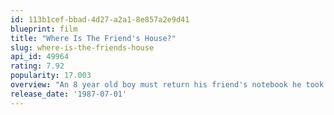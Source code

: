 ```yaml
---
id: 113b1cef-bbad-4d27-a2a1-8e857a2e9d41
blueprint: film
title: "Where Is The Friend's House?"
slug: where-is-the-friends-house
api_id: 49964
rating: 7.92
popularity: 17.003
overview: "An 8 year old boy must return his friend's notebook he took by mistake, lest his friend be punished by expulsion from school."
release_date: '1987-07-01'
---
```

